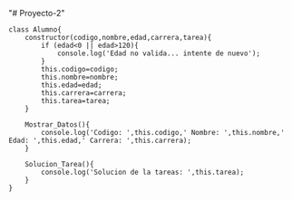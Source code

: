 "# Proyecto-2" 

    
    class Alumno{
        constructor(codigo,nombre,edad,carrera,tarea){
            if (edad<0 || edad>120){
                console.log('Edad no valida... intente de nuevo');
            }
            this.codigo=codigo;
            this.nombre=nombre;
            this.edad=edad;
            this.carrera=carrera;
            this.tarea=tarea;
        }

        Mostrar_Datos(){
            console.log('Codigo: ',this.codigo,' Nombre: ',this.nombre,' Edad: ',this.edad,' Carrera: ',this.carrera); 
        }
        
        Solucion_Tarea(){
            console.log('Solucion de la tareas: ',this.tarea);
        }
    }
    